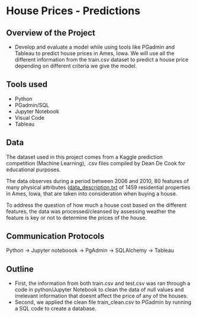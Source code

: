# House Prices - Predictions

## Overview of the Project

  * Develop and evaluate a model while using tools like PGadmin and Tableau to predict house prices in Ames, Iowa. We will use all the different information from the train.csv dataset to predict a house price depending on different criteria we give the model.
  

## Tools used 

  * Python
  * PGadmin/SQL
  * Jupyter Notebook
  * Visual Code
  * Tableau

## Data
The dataset used in this project comes from a Kaggle prediction competition (Machine Learning), .csv files compiled by Dean De Cook for educational purposes. 

The data observes during a period between 2006 and 2010, 80 features of many physical attributes ([data_description.txt](https://github.com/JabboRamirez/BootCamp_Project/files/7867192/data_description.txt) of 1459 residential properties in Ames, Iowa, that are taken into consideration  when buying a house.

To address the question of how much a house cost based on the different features, the data was processed/cleansed by assessing weather the feature is key or not to determine  the prices of the house. 


## Communication Protocols

Python -> Jupyter noteboook -> PgAdmin -> SQLAlchemy -> Tableau

## Outline

* First, the information from both train.csv and test.csv was ran through a code in python/Jupyter Notebook to clean the data of null values and irrelevant information that doesnt affect the price of any of the houses. 
* Second, we applied the clean file train_clean.csv to PGadmin by running a SQL code to create a database. 


